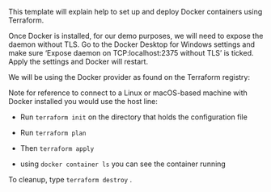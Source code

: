 This template will explain help to set up and deploy Docker containers using Terraform.

Once Docker is installed, for our demo purposes, we will need to expose the daemon without TLS. Go to the Docker Desktop for Windows settings and make sure ‘Expose daemon on TCP:localhost:2375 without TLS’ is ticked. Apply the settings and Docker will restart.

We will be using the Docker provider as found on the Terraform registry:

Note for reference to connect to a Linux or macOS-based machine with Docker installed you would use the host line:


- Run `terraform init` on the directory that holds the configuration file
- Run `terraform plan`
- Then `terraform apply`

- using `docker container ls` you can see the container running


To cleanup, type `terraform destroy` .